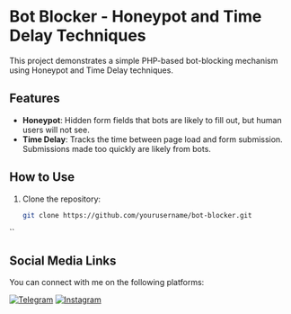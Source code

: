 # Bot Blocker - Honeypot and Time Delay Techniques

This project demonstrates a simple PHP-based bot-blocking mechanism using Honeypot and Time Delay techniques.

## Features

- **Honeypot**: Hidden form fields that bots are likely to fill out, but human users will not see.
- **Time Delay**: Tracks the time between page load and form submission. Submissions made too quickly are likely from bots.

## How to Use

1. Clone the repository:
   ```bash
   git clone https://github.com/yourusername/bot-blocker.git
``
## Social Media Links

You can connect with me on the following platforms:

[![Telegram](https://img.shields.io/badge/Telegram-2CA5E0?style=flat&logo=telegram&logoColor=white)](https://t.me/shayan_golshan22)
[![Instagram](https://img.shields.io/badge/Instagram-E4405F?style=flat&logo=instagram&logoColor=white)](https://www.instagram.com/shayan.glshn/)
